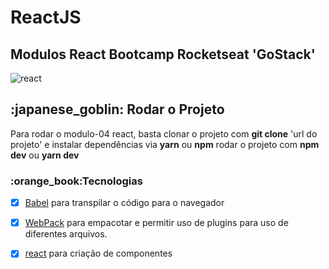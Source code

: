 # ReactJS

<h2>Modulos React Bootcamp Rocketseat 'GoStack'</h2>

![react](https://user-images.githubusercontent.com/54008916/106015579-6248c400-609d-11eb-82dd-54f89c96888e.png)

<h2> :japanese_goblin: Rodar o Projeto </h2>
<a align="center">Para rodar o modulo-04 react, basta clonar o projeto com <b>git clone</b> 'url do projeto' e instalar dependências via <b>yarn</b> ou <b>npm</b><a/>
  <a align="center">rodar o projeto com <b>npm dev</b> ou <b>yarn dev</b></a>  
  
<h3>:orange_book:Tecnologias</h3>

- [x] [Babel](https://babeljs.io/) para transpilar o código para o navegador

- [x] [WebPack](https://webpack.js.org/) para empacotar e permitir uso de plugins para uso de diferentes arquivos.

- [x] [react](https://pt-br.reactjs.org/) para criação de componentes 


